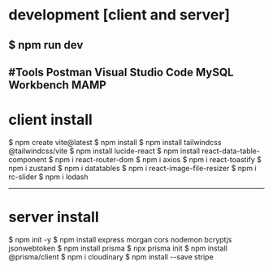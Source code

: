 # development [client and server]
$ npm run dev
----------------------------------------------------------------------------
#Tools
Postman
Visual Studio Code
MySQL Workbench
MAMP
----------------------------------------------------------------------------
# client install
$ npm create vite@latest
$ npm install
$ npm install tailwindcss @tailwindcss/vite
$ npm install lucide-react
$ npm install react-data-table-component
$ npm i react-router-dom
$ npm i axios
$ npm i react-toastify
$ npm i zustand
$ npm i datatables
$ npm i react-image-file-resizer
$ npm i rc-slider
$ npm i lodash

----------------------------------------------------------------------------
# server install
$ npm init -y
$ npm install express morgan cors nodemon bcryptjs jsonwebtoken
$ npm install prisma
$ npx prisma init
$ npm install @prisma/client
$ npm i cloudinary
$ npm install --save stripe
